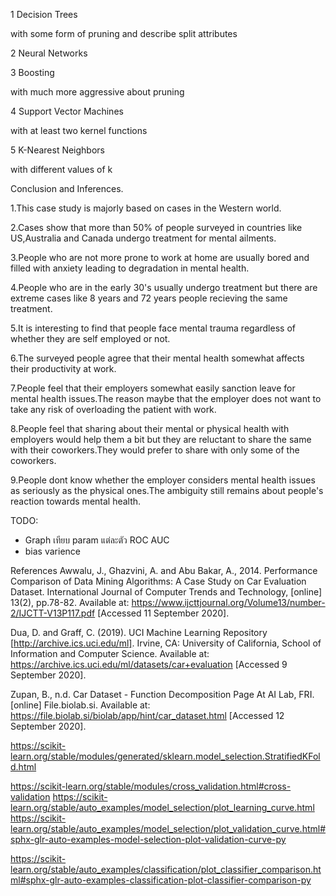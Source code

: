 
1 Decision Trees

with some form of pruning and describe split attributes

2 Neural Networks

3 Boosting

with much more aggressive about pruning

4 Support Vector Machines

with at least two kernel functions

5 K-Nearest Neighbors

with different values of k


Conclusion and Inferences.

1.This case study is majorly based on cases in the Western world.

2.Cases show that more than 50% of people surveyed in countries like US,Australia and Canada undergo treatment for mental ailments.

3.People who are not more prone to work at home are usually bored and filled with anxiety leading to degradation in mental health.

4.People who are in the early 30's usually undergo treatment but there are extreme cases like 8 years and 72 years people recieving the same treatment.

5.It is interesting to find that people face mental trauma regardless of whether they are self employed or not.

6.The surveyed people agree that their mental health somewhat affects their productivity at work.

7.People feel that their employers somewhat easily sanction leave for mental health issues.The reason maybe that the employer does not want to take any risk of overloading the patient with work.

8.People feel that sharing about their mental or physical health with employers would help them a bit but they are reluctant to share the same with their coworkers.They would prefer to share with only some of the coworkers.

9.People dont know whether the employer considers mental health issues as seriously as the physical ones.The ambiguity still remains about people's reaction towards mental health.



TODO:
- Graph เทียบ param แต่ละตัว ROC AUC
- bias varience

References
Awwalu, J., Ghazvini, A. and Abu Bakar, A., 2014. Performance Comparison of Data Mining Algorithms: A Case Study on Car Evaluation Dataset. International Journal of Computer Trends and Technology, [online] 13(2), pp.78-82. Available at: <https://www.ijcttjournal.org/Volume13/number-2/IJCTT-V13P117.pdf> [Accessed 11 September 2020].

Dua, D. and Graff, C. (2019). UCI Machine Learning Repository [http://archive.ics.uci.edu/ml]. Irvine, CA: University of California, School of Information and Computer Science. Available at: <https://archive.ics.uci.edu/ml/datasets/car+evaluation> [Accessed 9 September 2020].

Zupan, B., n.d. Car Dataset - Function Decomposition Page At AI Lab, FRI. [online] File.biolab.si. Available at: <https://file.biolab.si/biolab/app/hint/car_dataset.html> [Accessed 12 September 2020].


https://scikit-learn.org/stable/modules/generated/sklearn.model_selection.StratifiedKFold.html


https://scikit-learn.org/stable/modules/cross_validation.html#cross-validation
https://scikit-learn.org/stable/auto_examples/model_selection/plot_learning_curve.html
https://scikit-learn.org/stable/auto_examples/model_selection/plot_validation_curve.html#sphx-glr-auto-examples-model-selection-plot-validation-curve-py

https://scikit-learn.org/stable/auto_examples/classification/plot_classifier_comparison.html#sphx-glr-auto-examples-classification-plot-classifier-comparison-py

    

